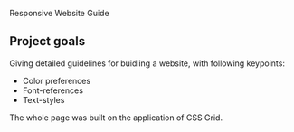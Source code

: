 <p1> Responsive Website Guide </p1>
<h2> Project goals </h2>
<p>Giving detailed guidelines for buidling a website, with following keypoints:</p>
<ul>
  <li>Color preferences </li>
  <li>Font-references </li>
  <li>Text-styles</li>
 </ul>
 <p>The whole page was built on the application of CSS Grid. </p>

  

  
